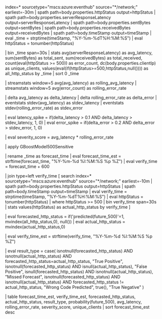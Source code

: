 index=* sourcetype="mscs:azure:eventhub" source="*/network;" earliest=-30m
| spath path=body.properties.httpStatus output=httpStatus
| spath path=body.properties.serverResponseLatency output=serverResponseLatency
| spath path=body.properties.sentBytes output=sentBytes
| spath path=body.properties.receivedBytes output=receivedBytes
| spath path=body.timeStamp output=timeStamp
| eval _time = strptime(timeStamp, "%Y-%m-%dT%H:%M:%S")
| eval httpStatus = tonumber(httpStatus)

| bin _time span=30s
| stats 
    avg(serverResponseLatency) as avg_latency,
    sum(sentBytes) as total_sent,
    sum(receivedBytes) as total_received,
    count(eval(httpStatus >= 500)) as error_count,
    dc(body.properties.clientIp) as unique_clients,
    values(eval(if(httpStatus>=500,httpStatus,null()))) as all_http_status
  by _time
| sort 0 _time

| streamstats window=5 avg(avg_latency) as rolling_avg_latency
| streamstats window=5 avg(error_count) as rolling_error_rate

| delta avg_latency as delta_latency
| delta rolling_error_rate as delta_error
| eventstats stdev(avg_latency) as stdev_latency
| eventstats stdev(rolling_error_rate) as stdev_error

| eval latency_spike = if(delta_latency > 0.1 AND delta_latency > stdev_latency, 1, 0)
| eval error_spike = if(delta_error > 0.2 AND delta_error > stdev_error, 1, 0)

| eval severity_score = avg_latency * rolling_error_rate

| apply GBoostModel500Sensitive

| rename _time as forecast_time
| eval forecast_time_est = strftime(forecast_time, "%Y-%m-%d %I:%M:%S %p %Z")
| eval verify_time = forecast_time + 600

| join type=left verify_time
    [ search index=* sourcetype="mscs:azure:eventhub" source="*/network;" earliest=-10m
      | spath path=body.properties.httpStatus output=httpStatus
      | spath path=body.timeStamp output=timeStamp
      | eval verify_time = strptime(timeStamp, "%Y-%m-%dT%H:%M:%S")
      | eval httpStatus = tonumber(httpStatus)
      | where httpStatus >= 500
      | bin verify_time span=30s
      | stats values(httpStatus) as actual_http_status by verify_time
    ]

| eval forecasted_http_status = if('predicted(future_500)'=1, mvindex(all_http_status,0), null())
| eval actual_http_status = mvindex(actual_http_status,0)

| eval verify_time_est = strftime(verify_time, "%Y-%m-%d %I:%M:%S %p %Z")

| eval result_type = case(
    isnotnull(forecasted_http_status) AND isnotnull(actual_http_status) AND forecasted_http_status=actual_http_status, "True Positive",
    isnotnull(forecasted_http_status) AND isnull(actual_http_status), "False Positive",
    isnull(forecasted_http_status) AND isnotnull(actual_http_status), "Missed Forecast",
    isnotnull(forecasted_http_status) AND isnotnull(actual_http_status) AND forecasted_http_status != actual_http_status, "Wrong Code Predicted",
    true(), "True Negative"
)

| table forecast_time_est, verify_time_est, forecasted_http_status, actual_http_status, result_type, probability(future_500), avg_latency, rolling_error_rate, severity_score, unique_clients
| sort forecast_time_est desc